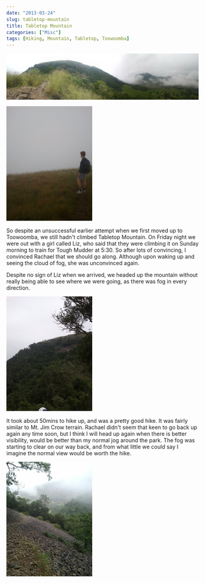 ```yaml
---
date: "2013-03-24"
slug: tabletop-mountain
title: Tabletop Mountain
categories: ["Misc"]
tags: [Hiking, Mountain, Tabletop, Toowoomba]
---
```


![Tabletop](2013-03-24-07-22-33.jpg)

![No view from top](2013-03-24-06-32-25.jpg "No view from top")

So despite an unsuccessful earlier attempt when we first moved up to Toowoomba, we still hadn't climbed Tabletop Mountain. On Friday night we were out with a girl called Liz, who said that they were climbing it on Sunday morning to train for Tough Mudder at 5:30. So after lots of convincing, I convinced Rachael that we should go along. Although upon waking up and seeing the cloud of fog, she was unconvinced again.

Despite no sign of Liz when we arrived, we headed up the mountain without really being able to see where we were going, as there was fog in every direction.

![The climb](2013-03-24-07-16-23.jpg "The climb")

It took about 50mins to hike up, and was a pretty good hike. It was fairly similar to Mt. Jim Crow terrain. Rachael didn't seem that keen to go back up again any time soon, but I think I will head up again when there is better visibility, would be better than my normal jog around the park. The fog was starting to clear on our way back, and from what little we could say I imagine the normal view would be worth the hike.

![Terrain](2013-03-24-07-00-12.jpg "Slippery Terrain")
